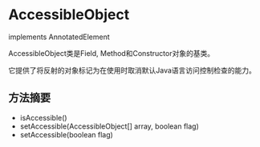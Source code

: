 # AccessibleObject

implements AnnotatedElement

AccessibleObject类是Field, Method和Constructor对象的基类。

它提供了将反射的对象标记为在使用时取消默认Java语言访问控制检查的能力。

## 方法摘要

* isAccessible\(\)
* setAccessible\(AccessibleObject\[\] array, boolean flag\)
* setAccessible\(boolean flag\)



